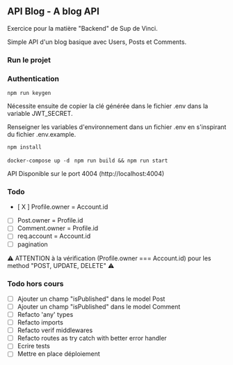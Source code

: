 ## API Blog - A blog API

Exercice pour la matière "Backend" de Sup de Vinci.

Simple API d'un blog basique avec Users, Posts et Comments.

### Run le projet
### Authentication 

``` npm run keygen ```

Nécessite ensuite de copier la clé générée dans le fichier .env dans la variable JWT_SECRET.

Renseigner les variables d'environnement dans un fichier .env en s'inspirant du fichier .env.example.

``` npm install ```	

``` docker-compose up -d ```
``` npm run build && npm run start```

API Disponible sur le port 4004 (http://localhost:4004)

### Todo 

- [ X ] Profile.owner = Account.id
- [ ] Post.owner = Profile.id
- [ ] Comment.owner = Profile.id
- [ ] req.account = Account.id
- [ ] pagination

⚠️ ATTENTION à la vérification (Profile.owner === Account.id) pour les method "POST, UPDATE, DELETE" ⚠️

### Todo hors cours 

- [ ] Ajouter un champ "isPublished" dans le model Post
- [ ] Ajouter un champ "isPublished" dans le model Comment
- [ ] Refacto 'any' types 
- [ ] Refacto imports 
- [ ] Refacto verif middlewares
- [ ] Refacto routes as try catch with better error handler
- [ ] Ecrire tests
- [ ] Mettre en place déploiement
